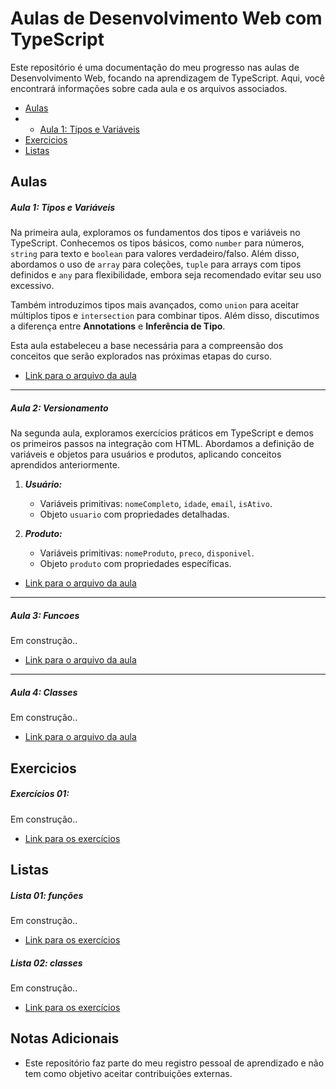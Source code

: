 # Aulas de Desenvolvimento Web com TypeScript

Este repositório é uma documentação do meu progresso nas aulas de Desenvolvimento Web, focando na aprendizagem de TypeScript. Aqui, você encontrará informações sobre cada aula e os arquivos associados.
- [Aulas](#Aulas)
- - [Aula 1: Tipos e Variáveis](#Aula-1)
- [Exercicios](#Exercicios)
- [Listas](#Listas)

## Aulas

 ##### Aula 1: Tipos e Variáveis
 
   Na primeira aula, exploramos os fundamentos dos tipos e variáveis no TypeScript. Conhecemos os tipos básicos, como `number` para números, `string` para texto e `boolean` para valores verdadeiro/falso. Além disso, abordamos o uso de `array` para coleções, `tuple` para arrays com tipos definidos e `any` para flexibilidade, embora seja recomendado evitar seu uso excessivo.

Também introduzimos tipos mais avançados, como `union` para aceitar múltiplos tipos e `intersection` para combinar tipos. Além disso, discutimos a diferença entre **Annotations** e **Inferência de Tipo**.

Esta aula estabeleceu a base necessária para a compreensão dos conceitos que serão explorados nas próximas etapas do curso.
   - [Link para o arquivo da aula](https://github.com/nandoant/Aulas_de_WEB/tree/main/Aula_1_Tipos_Variaveis)
---
##### Aula 2: Versionamento
 
   Na segunda aula, exploramos exercícios práticos em TypeScript e demos os primeiros passos na integração com HTML. Abordamos a definição de variáveis e objetos para usuários e produtos, aplicando conceitos aprendidos anteriormente.

1.  ***Usuário:***
    
    -   Variáveis primitivas: `nomeCompleto`, `idade`, `email`, `isAtivo`.
    -   Objeto `usuario` com propriedades detalhadas.
2.  ***Produto:***
    
    -   Variáveis primitivas: `nomeProduto`, `preco`, `disponivel`.
    -   Objeto `produto` com propriedades específicas.
   - [Link para o arquivo da aula](https://github.com/nandoant/Aulas_de_WEB/tree/main/Aula_2_Versionamento)
---
 #####  Aula 3: Funcoes
 
  Em construção..
   - [Link para o arquivo da aula](https://github.com/nandoant/Aulas_de_WEB/tree/main/Aula_3_Funcoes)
   - ---
 ##### Aula 4: Classes
 
  Em construção..
   - [Link para o arquivo da aula](https://github.com/nandoant/Aulas_de_WEB/tree/main/Aula_4_Classes)
## Exercicios
#####  Exercícios 01: 

Em construção..
   - [Link para os exercícios](https://github.com/nandoant/Aulas_de_WEB/blob/main/Exercicios01_CPF/src/index.ts)
## Listas
##### Lista 01: funções

Em construção..
- [Link para os exercícios](https://github.com/nandoant/Aulas_de_WEB/blob/main/Lista01_Fun%C3%A7%C3%B5es/src/index.ts)
 
##### Lista 02: classes

Em construção..
- [Link para os exercícios](https://github.com/nandoant/Aulas_de_WEB/blob/main/Lista02_Classes/src/index.ts)
## Notas Adicionais

- Este repositório faz parte do meu registro pessoal de aprendizado e não tem como objetivo aceitar contribuições externas.

